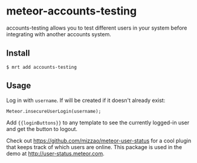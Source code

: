 # meteor-accounts-testing

accounts-testing allows you to test different users in your system before integrating with another accounts system.

## Install

```
$ mrt add accounts-testing
```

## Usage

Log in with `username`. If will be created if it doesn't already exist:

```
Meteor.insecureUserLogin(username);
```

Add `{{loginButtons}}` to any template to see the currently logged-in user and get the button to logout.

Check out https://github.com/mizzao/meteor-user-status for a cool
plugin that keeps track of which users are online. This package is
used in the demo at http://user-status.meteor.com.
